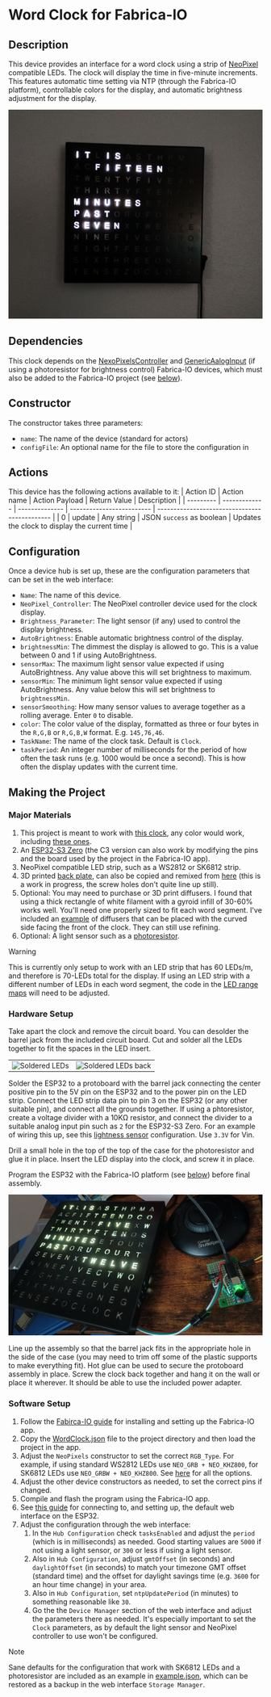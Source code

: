 # Word Clock for Fabrica-IO
## Description
This device provides an interface for a word clock using a strip of [NeoPixel](https://github.com/adafruit/Adafruit_NeoPixel) compatible LEDs. The clock will display the time in five-minute increments. This features automatic time setting via NTP (through the Fabrica-IO platform), controllable colors for the display, and automatic brightness adjustment for the display.

![Finished Clock](media/clock.jpg)

## Dependencies
This clock depends on the [NexoPixelsController](https://github.com/FabricaIO/actor-NeoPixelsController) and [GenericAalogInput](https://github.com/FabricaIO/sensor-GenericAnalogInput) (if using a photoresistor for brightness control) Fabrica-IO devices, which must also be added to the Fabrica-IO project (see [below](#software-setup)).

## Constructor
The constructor takes three parameters:
* `name`: The name of the device (standard for actors)
* `configFile`: An optional name for the file to store the configuration in

## Actions
This device has the following actions available to it:
| Action ID | Action name   | Action Payload | Return Value              | Description                                   |
| --------- | ------------- | -------------- | ------------------------- | --------------------------------------------- |
| 0         | update        | Any string     | JSON `success` as boolean | Updates the clock to display the current time |

## Configuration
Once a device hub is set up, these are the configuration parameters that can be set in the web interface:
* `Name`: The name of this device.
* `NeoPixel_Controller`: The NeoPixel controller device used for the clock display.
* `Brightness_Parameter`: The light sensor (if any) used to control the display brightness.
* `AutoBrightness`: Enable automatic brightness control of the display.
* `brightnessMin`: The dimmest the display is allowed to go. This is a value between 0 and 1 if using AutoBrightness.
* `sensorMax`: The maximum light sensor value expected if using AutoBrightness. Any value above this will set brightness to maximum.
* `sensorMin`: The minimum light sensor value expected if using AutoBrightness. Any value below this will set brightness to `brightnessMin`.
* `sensorSmoothing`: How many sensor values to average together as a rolling average. Enter `0` to disable.
* `color`: The color value of the display, formatted as three or four bytes in the `R,G,B` or `R,G,B,W` format. E.g. `145,76,46`.
* `TaskName`: The name of the clock task. Default is `Clock`.
* `taskPeriod`: An integer number of milliseconds for the period of how often the task runs (e.g. 1000 would be once a second). This is how often the display updates with the current time.

## Making the Project
### Major Materials
1. This project is meant to work with [this clock](https://www.amazon.com/Sharper-Electronic-Contemporary-Housewarming-Decoration/dp/B07NXWXQYH?), any color would work, including [these ones](https://www.amazon.com/Sharper-Image-Electronic-Display-Contemporary/dp/B07CD7S9PZ).
2. An [ESP32-S3 Zero](https://www.aliexpress.us/item/3256806984814685.html) (the C3 version can also work by modifying the pins and the board used by the project in the Fabrica-IO app).
3. NeoPixel compatible LED strip, such as a WS2812 or SK6812 strip.
4. 3D printed [back plate](Clock-Insert-LED-Back.stl), can also be copied and remixed from [here](https://cad.onshape.com/documents/ec21d4738a26e97d46042a97/w/c5252cd16a113019a0dc78d1/e/b8a84b6399ae58831cb00727) (this is a work in progress, the screw holes don't quite line up still). 
5. Optional: You may need to purchase or 3D print diffusers. I found that using a thick rectangle of white filament with a gyroid infill of 30-60% works well. You'll need one properly sized to fit each word segment. I've included an [example](Diffuser.stl) of diffusers that can be placed with the curved side facing the front of the clock. They can still use refining.
6. Optional: A light sensor such as a [photoresistor](https://www.amazon.com/DIYables-Photocell-Photoresistor-Arduino-Raspberry/dp/B0CM5YNGSF).

> [!WARNING]
> This is currently only setup to work with an LED strip that has 60 LEDs/m, and therefore is 70-LEDs total for the display. If using an LED strip with a different number of LEDs in each word segment, the code in the [LED range maps](src/WordClock.h#L58) will need to be adjusted.

### Hardware Setup
Take apart the clock and remove the circuit board. You can desolder the barrel jack from the included circuit board. Cut and solder all the LEDs together to fit the spaces in the LED insert.

<table>
  <tr>
    <td><img src="media/leds.jpg" alt="Soldered LEDs"></td>
    <td><img src="media/ledsback.jpg" alt="Soldered LEDs back"></td>
  </tr>
</table>

Solder the ESP32 to a protoboard with the barrel jack connecting the center positive pin to the 5V pin on the ESP32 and to the power pin on the LED strip. Connect the LED strip data pin to pin 3 on the ESP32 (or any other suitable pin), and connect all the grounds together. If using a phtoresistor, create a voltage divider with a 10KΩ resistor, and connect the divider to a suitable analog input pin such as `2` for the ESP32-S3 Zero. For an example of wiring this up, see this [lightness sensor](https://makeabilitylab.github.io/physcomp/sensors/photoresistors.html#using-photoresistors-with-microcontrollers) configuration. Use `3.3V` for Vin.

Drill a small hole in the top of the top of the case for the photoresistor and glue it in place. Insert the LED display into the clock, and screw it in place.

Program the ESP32 with the Fabrica-IO platform (see [below](#software-setup)) before final assembly.

![Clock assembly](media/clockassembly.jpg)

Line up the assembly so that the barrel jack fits in the appropriate hole in the side of the case (you may need to trim off some of the plastic supports to make everything fit). Hot glue can be used to secure the protoboard assembly in place. Screw the clock back together and hang it on the wall or place it wherever. It should be able to use the included power adapter.

### Software Setup

1. Follow the [Fabirca-IO guide](https://github.com/FabricaIO/FabricaIO-App/wiki/App-Usage#using-the-fabrica-io-app) for installing and setting up the Fabrica-IO app.
2. Copy the [WordClock.json](WordClock.json) file to the project directory and then load the project in the app.
3. Adjust the `NeoPixels` constructor to set the correct `RGB_Type`. For example, if using standard WS2812 LEDs use `NEO_GRB + NEO_KHZ800`, for SK6812 LEDs use `NEO_GRBW + NEO_KHZ800`. See [here](https://github.com/adafruit/Adafruit_NeoPixel/blob/master/Adafruit_NeoPixel.h#L86) for all the options.
4. Adjust the other device constructors as needed, to set the correct pins if changed.
3. Compile and flash the program using the Fabrica-IO app.
6. See [this guide](https://github.com/FabricaIO/FabricaIO-esp32hub/wiki/WiFi-and-Web-Interface#connecting-to-wifi) for connecting to, and setting up, the default web interface on the ESP32.
7. Adjust the configuration through the web interface:
    1. In the `Hub Configuration` check `tasksEnabled` and adjust the `period` (which is in milliseconds) as needed. Good starting values are `5000` if not using a light sensor, or `300` or less if using a light sensor.
    2. Also in `Hub Configuration`, adjust `gmtOffset` (in seconds) and `daylightOffset` (in seconds) to match your timezone GMT offset (standard time) and the offset for daylight savings time (e.g. `3600` for an hour time change) in your area.
    3. Also in `Hub Configuration`, set `ntpUpdatePeriod` (in minutes) to something reasonable like `30`.
    4. Go the the `Device Manager` section of the web interface and adjust the parameters there as needed. It's especially important to set the `Clock` parameters, as by default the light sensor and NeoPixel controller to use won't be configured.

> [!NOTE]
> Sane defaults for the configuration that work with SK6812 LEDs and a photoresistor are included as an example in [example.json](example.json), which can be restored as a backup in the web interface `Storage Manager`.
